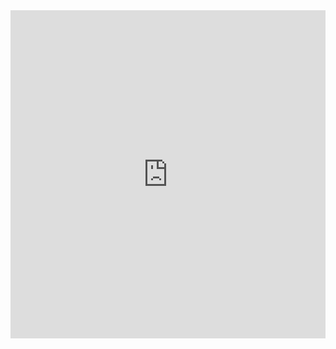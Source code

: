 <iframe id="igraph" scrolling="no" style="border:none;" seamless="seamless" src="https://plot.ly/~crosswalkcalvin/0.embed" height="525" width="100%"></iframe>
